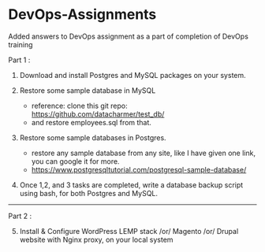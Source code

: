 # DevOps-Assignments

Added answers to DevOps assignment as a part of completion of DevOps training

Part 1 :

1. Download and install Postgres and MySQL packages on your system.
2. Restore some sample database in MySQL
     - reference: clone this git repo:  https://github.com/datacharmer/test_db/
     - and restore employees.sql from that.
3. Restore some sample databases in Postgres.
     - restore any sample database from any site, like I have given one link, you can google it for more.
     - https://www.postgresqltutorial.com/postgresql-sample-database/

4. Once 1,2, and 3 tasks are completed, write a database backup script using bash, for both Postgres and MySQL.

---------------------------------------------------------------------------
Part 2 :

5. Install & Configure WordPress LEMP stack /or/ Magento /or/ Drupal website with Nginx proxy, on your local system
